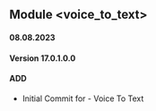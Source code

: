 ## Module <voice_to_text>

#### 08.08.2023
#### Version 17.0.1.0.0
#### ADD

- Initial Commit for - Voice To Text

